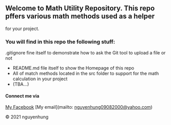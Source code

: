 ## Welcome to Math Utility Repository. This repo pffers various math methods used as a helper
for your project.

### You will find in this repo the following stuff:
.gitignore fine itself to demonstrate how to ask the Git tool to upload a file or not
* README.md file itself to show the Homepage of this repo
* All of match methods located in the src folder to support for the math calculation in your project
* (TBA...)

#### Connect me via
[My Facebook](https://www.facebook.com/nguyenhung0908)
[My email](mailto: nguyenhung09082000@yahoo.com)

© 2021 nguyenhung
